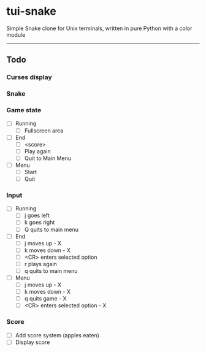 # tui-snake
Simple Snake clone for Unix terminals, written in pure Python with a color module

---

## Todo
### Curses display
### Snake
### Game state
- [ ] Running
    - [ ] Fullscreen area
- [ ] End
    - [ ] \<score\>
    - [ ] Play again
    - [ ] Quit to Main Menu
- [ ] Menu
    - [ ] Start
    - [ ] Quit
### Input
- [ ] Running
    - [ ] j goes left
    - [ ] k goes right
    - [ ] Q quits to main menu
- [ ] End
    - [ ] j moves up - X
    - [ ] k moves down - X
    - [ ] \<CR\> enters selected option
    - [ ] r plays again
    - [ ] q quits to main menu
- [ ] Menu
    - [ ] j moves up - X
    - [ ] k moves down - X
    - [ ] q quits game - X
    - [ ] \<CR\> enters selected option - X
### Score
- [ ] Add score system (apples eaten)
- [ ] Display score
